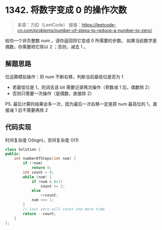 # 1342. 将数字变成 0 的操作次数
> 来源：力扣（LeetCode）
链接：https://leetcode-cn.com/problems/number-of-steps-to-reduce-a-number-to-zero/

给你一个非负整数 num ，请你返回将它变成 0 所需要的步数。 如果当前数字是偶数，你需要把它除以 2 ；否则，减去 1 。

## 解题思路
位运算模拟操作：将 num 不断右移，判断当前最低位是否为 1
- 若最低位是 1，则消去该 bit 需要记录两次操作（奇数减 1 后，偶数除 2）
- 否则只需要一次操作（是偶数，直接除 2）

PS. 最后计算的结果会多一次，因为最后一次右移一定是原 num 最高位的 1，直接减 1 后不需要再除 2

## 代码实现
时间复杂度 O(logn)，空间复杂度 O(1)
```cpp
class Solution {
public:
    int numberOfSteps(int num) {
        if (!num)
            return 0;
        int count = 0;
        while (num) {
            if (num & 0x1)
                count += 2;
            else
                ++count;
            num >>= 1;
        }
        // last zero will count one more time
        return --count;
    }
};
```


